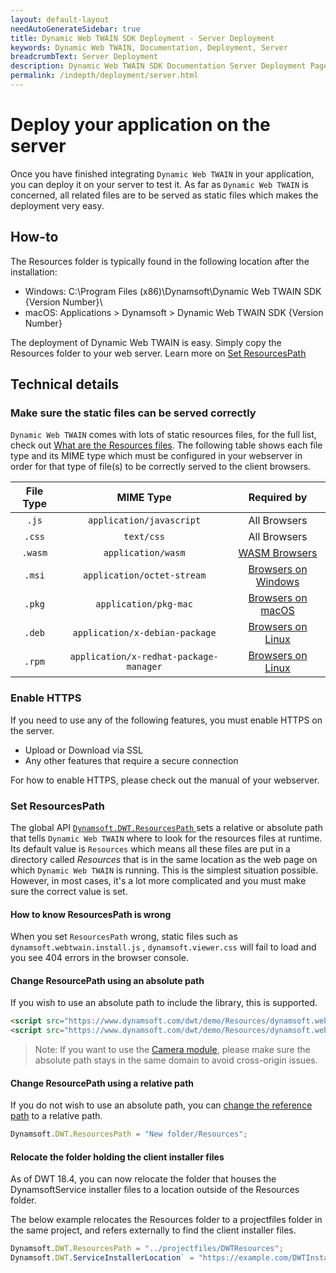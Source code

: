 ```yaml
---
layout: default-layout
needAutoGenerateSidebar: true
title: Dynamic Web TWAIN SDK Deployment - Server Deployment
keywords: Dynamic Web TWAIN, Documentation, Deployment, Server
breadcrumbText: Server Deployment
description: Dynamic Web TWAIN SDK Documentation Server Deployment Page
permalink: /indepth/deployment/server.html
---
```


# Deploy your application on the server

Once you have finished integrating `Dynamic Web TWAIN` in your application, you can deploy it on your server to test it. As far as `Dynamic Web TWAIN` is concerned, all related files are to be served as static files which makes the deployment very easy.

## How-to

The Resources folder is typically found in the following location after the installation:

- Windows: C:\Program Files (x86)\Dynamsoft\Dynamic Web TWAIN SDK {Version Number}\
- macOS: Applications > Dynamsoft > Dynamic Web TWAIN SDK {Version Number}

The deployment of Dynamic Web TWAIN is easy. Simply copy the Resources folder to your web server. Learn more on [Set ResourcesPath](#set-resourcespath)

## Technical details

### Make sure the static files can be served correctly

`Dynamic Web TWAIN` comes with lots of static resources files, for the full list, check out [What are the Resources files]({{site.faq}}what-are-the-resources-files.html). The following table shows each file type and its MIME type which must be configured in your webserver in order for that type of file(s) to be correctly served to the client browsers.

| File Type | MIME Type | Required by |
|:-:|:-:|:-:|
| `.js` | `application/javascript` | All Browsers |
| `.css` | `text/css` | All Browsers |
| `.wasm` | `application/wasm` | [WASM Browsers]({{site.getstarted}}Platform.html#wasm-browsers) |
| `.msi` | `application/octet-stream` | [Browsers on Windows]({{site.getstarted}}Platform.html#browsers-on-windows) |
| `.pkg` | `application/pkg-mac` | [Browsers on macOS]({{site.getstarted}}Platform.html#browsers-on-macos) |
| `.deb` | `application/x-debian-package` | [Browsers on Linux]({{site.getstarted}}Platform.html#browsers-on-linux) |
| `.rpm` | `application/x-redhat-package-manager` | [Browsers on Linux]({{site.getstarted}}Platform.html#browsers-on-linux) |

### Enable HTTPS

If you need to use any of the following features, you must enable HTTPS on the server.

* Upload or Download via SSL
* Any other features that require a secure connection

For how to enable HTTPS, please check out the manual of your webserver.

### Set ResourcesPath

The global API [ `Dynamsoft.DWT.ResourcesPath` ]({{site.info}}api/Dynamsoft_WebTwainEnv.html#resourcespath) sets a relative or absolute path that tells `Dynamic Web TWAIN` where to look for the resources files at runtime. Its default value is `Resources` which means all these files are put in a directory called *Resources* that is in the same location as the web page on which `Dynamic Web TWAIN` is running. This is the simplest situation possible. However, in most cases, it's a lot more complicated and you must make sure the correct value is set.

#### How to know ResourcesPath is wrong

When you set `ResourcesPath` wrong, static files such as `dynamsoft.webtwain.install.js` , `dynamsoft.viewer.css` will fail to load and you see 404 errors in the browser console.

#### Change ResourcePath using an absolute path

If you wish to use an absolute path to include the library, this is supported.

``` html
<script src="https://www.dynamsoft.com/dwt/demo/Resources/dynamsoft.webtwain.initiate.js"></script>
<script src="https://www.dynamsoft.com/dwt/demo/Resources/dynamsoft.webtwain.config.js"></script>
```

> Note: If you want to use the [Camera module]({{site.indepth}}features/Input.html#use-mediadevices-cameras), please make sure the absolute path stays in the same domain to avoid cross-origin issues.

#### Change ResourcePath using a relative path

If you do not wish to use an absolute path, you can [change the reference path]({{site.faq}}change-reference-path.html) to a relative path.

```javascript
Dynamsoft.DWT.ResourcesPath = "New folder/Resources";
```

#### Relocate the folder holding the client installer files

As of DWT 18.4, you can now relocate the folder that houses the DynamsoftService installer files to a location outside of the Resources folder.

The below example relocates the Resources folder to a projectfiles folder in the same project, and refers externally to find the client installer files.

```javascript
Dynamsoft.DWT.ResourcesPath = "../projectfiles/DWTResources";
Dynamsoft.DWT.ServiceInstallerLocation` = "https://example.com/DWTInstallers";
```
